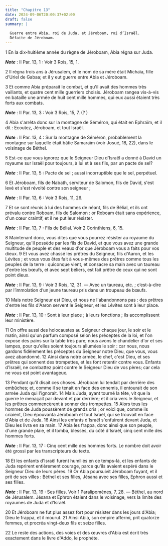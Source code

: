 ```yaml
---
title: "Chapitre 13"
date: 2024-09-06T20:00:37+02:00
draft: false
summary: |
  
  Guerre entre Abia, roi de Juda, et Jéroboam, roi d’Israël.
  Défaite de Jéroboam.
---
```



1 En la dix-huitième année du règne de Jéroboam, Abia régna sur Juda.

***Note*** :  II Par. 13, 1 : Voir 3 Rois, 15, 1.

2 Il régna trois ans à Jérusalem, et le nom de sa mère était Michaïa, fille d'Uriel de Gabaa; et il y eut guerre entre Abia et Jéroboam.


3 Et comme Abia préparait le combat, et qu'il avait des hommes très vaillants, et quatre cent mille guerriers choisis. Jéroboam rangea vis-à-vis en bataille une armée de huit cent mille hommes, qui eux aussi étaient très forts aux combats.

***Note*** :  II Par. 13, 3 : Voir 3 Rois, 15, 7. (? )


4 Abia s'arrêta donc sur la montagne de Séméron, qui était en Ephraïm, et il dit : Ecoutez, Jéroboam, et tout Israël.

***Note*** :  II Par. 13, 4 : Sur la montagne de Séméron, probablement la montagne sur laquelle était bâtie Samaraïm (voir Josué, 18, 22), dans le voisinage de Béthel.

5 Est-ce que vous ignorez que le Seigneur Dieu d'Israël a donné à David un royaume sur Israël pour toujours, à lui et à ses fils, par un pacte de sel?

***Note*** :  II Par. 13, 5 : Pacte de sel ; aussi incorruptible que le sel, perpétuel.

6 Et Jéroboam, fils de Nabath, serviteur de Salomon, fils de David, s'est levé et s'est révolté contre son seigneur ;

***Note*** :  II Par. 13, 6 : Voir 3 Rois, 11, 26.

7 Et se sont réunis à lui des hommes de néant, fils de Bélial, et ils ont prévalu contre Roboam, fils de Salomon : or Roboam était sans expérience, d'un cœur craintif, et il ne put leur résister.

***Note*** :  II Par. 13, 7 : Fils de Bélial. Voir 2 Corinthiens, 6, 15.

8 Maintenant donc, vous dites que vous pourrez résister au royaume du Seigneur, qu'il possède par les fils de David, et que vous avez une grande multitude de peuple et des veaux d'or que Jéroboam vous a faits pour vos dieux. 9 Et vous avez chassé les prêtres du Seigneur, fils d'Aaron, et les Lévites ; et vous vous êtes fait à vous-mêmes des prêtres comme tous les peuples de la terre : quiconque vient, et consacre sa main avec un taureau d'entre les bœufs, et avec sept béliers, est fait prêtre de ceux qui ne sont point dieux.

***Note*** :  II Par. 13, 9 : Voir 3 Rois, 12, 31. ― Avec un taureau, etc. ; c’est-à-dire par l’immolation d’un jeune taureau pris dans un troupeau de bœufs.

10 Mais notre Seigneur est Dieu, et nous ne l'abandonnons pas : des prêtres d'entre les fils d'Aaron servent le Seigneur, et les Lévites sont à leur place.

***Note*** :  II Par. 13, 10 : Sont à leur place ; à leurs fonctions ; ils accomplissent leur ministère.

11 On offre aussi des holocaustes au Seigneur chaque jour, le soir et le matin, ainsi qu'un parfum composé selon les préceptes de la loi, et l'on expose des pains sur la table très pure; nous avons le chandelier d'or et ses lampes, pour qu'elles soient toujours allumées le soir : car nous, nous gardons fidèlement les préceptes du Seigneur notre Dieu, que vous, vous avez abandonné. 12 Ainsi dans notre armée, le chef, c'est Dieu, et ses prêtres qui sonnent des trompettes, et les font retentir contre vous. Enfants d'Israël, ne combattez point contre le Seigneur Dieu de vos pères; car cela ne vous est point avantageux.


13 Pendant qu'il disait ces choses. Jéroboam lui tendait par derrière des embûches; et, comme il se tenait en face des ennemis, il entourait de son armée Juda qui l'ignorait. 14 Mais Juda, ayant tourné la tête, vit que la guerre le menaçait par devant et par derrière; et il cria vers le Seigneur, et les prêtres commencèrent à sonner des trompettes. 15 Alors tous les hommes de Juda poussèrent de grands cris ; or voici que, comme ils criaient, Dieu épouvanta Jéroboam et tout Israël, qui se trouvait en face d'Abia et de Juda. 16 Ainsi les enfants d'Israël s'enfuirent devant Juda, et Dieu les livra en sa main. 17 Abia les frappa, donc ainsi que son peuple, d'une grande plaie, et il tomba, blessés, du côté d'Israël, cinq cent mille des hommes forts.

***Note*** :  II Par. 13, 17 : Cinq cent mille des hommes forts. Le nombre doit avoir été grossi par les transcripteurs du texte.

18 Et les enfants d'Israël furent humiliés en ce temps-là, et les enfants de Juda reprirent entièrement courage, parce qu'ils avaient espéré dans le Seigneur Dieu de leurs pères. 19 Or Abia poursuivit Jéroboam fuyant, et il prit de ses villes : Béthel et ses filles, Jésana avec ses filles, Ephron aussi et ses filles.

***Note*** :  II Par. 13, 19 : Ses filles. Voir 1 Paralipomènes, 7, 28. ― Béthel, au nord de Jérusalem. Jésana et Ephron étaient dans le voisinage, vers la limite des royaumes de Juda et d’Israël.

20 Et Jéroboam ne fut plus assez fort pour résister dans les jours d'Abia; Dieu le frappa, et il mourut. 21 Ainsi Abia, son empire affermi, prit quatorze femmes, et procréa vingt-deux fils et seize filles.


22 Le reste des actions, des voies et des œuvres d'Abia est écrit très exactement dans le livre d'Addo, le prophète.

